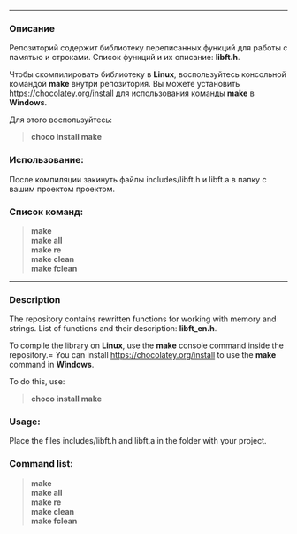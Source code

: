 ***
### Описание
Репозиторий содержит библиотеку переписанных функций для работы с памятью и строками.
Список функций и их описание: **libft.h**.

Чтобы скомпилировать библиотеку в **Linux**, воспользуйтесь консольной командой **make** внутри репозитория.
Вы можете установить https://chocolatey.org/install для использования команды **make** в **Windows**.

Для этого воспользуйтесь:
> **choco install make**

### Использование:
После компиляции закинуть файлы includes/libft.h и libft.a в папку с вашим проектом проектом.

### Список команд:  
> **make**  
> **make all**  
> **make re**  
> **make clean**  
> **make fclean**

---

### Description
The repository contains rewritten functions for working with memory and strings.
List of functions and their description: **libft_en.h**.

To compile the library on **Linux**, use the **make** console command inside the repository.=
You can install https://chocolatey.org/install to use the **make** command in **Windows**.

To do this, use:
> **choco install make**

### Usage:
Place the files includes/libft.h and libft.a in the folder with your project.

### Command list:
> **make**  
> **make all**  
> **make re**  
> **make clean**  
> **make fclean**
